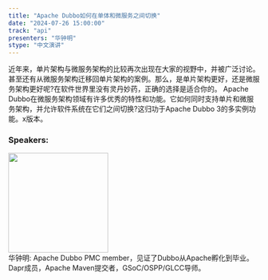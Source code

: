 ```yaml
---
title: "Apache Dubbo如何在单体和微服务之间切换"
date: "2024-07-26 15:00:00" 
track: "api"
presenters: "华钟明"
stype: "中文演讲"
---
```

近年来，单片架构与微服务架构的比较再次出现在大家的视野中，并被广泛讨论。甚至还有从微服务架构迁移回单片架构的案例。那么，是单片架构更好，还是微服务架构更好呢?在软件世界里没有灵丹妙药，正确的选择是适合你的。
Apache Dubbo在微服务架构领域有许多优秀的特性和功能。它如何同时支持单片和微服务架构，并允许软件系统在它们之间切换?这归功于Apache Dubbo 3的多实例功能。x版本。
 ### Speakers: 
 <img src="https://sessionize.com/image/f10a-400o400o1-JVrRqmrebLgCk8w1iLzFdH.jpg" width="200" /><br>华钟明: Apache Dubbo PMC member，见证了Dubbo从Apache孵化到毕业。Dapr成员，Apache Maven提交者，GSoC/OSPP/GLCC导师。
 <br><br>